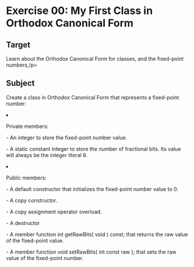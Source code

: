 <h1>Exercise 00: My First Class in Orthodox Canonical Form</h1>

<h2>Target</h2>
<p>Learn about the Orthodox Canonical Form for classes, and the fixed-point numbers,/p>

<h2>Subject</h2>
<p>Create a class in Orthodox Canonical Form that represents a fixed-point number:</p>

<li>
  <p>Private members:</p>
</li>
    <p>	- An integer to store the fixed-point number value.</p>
    <p>	- A static constant integer to store the number of fractional bits. Its value will always be the integer literal 8.</p>
<li>
  <p>Public members:</p>
</li>
    <p> - A default constructor that initializes the fixed-point number value to 0.</p>
    <p> - A copy constructor.</p>
    <p> - A copy assignment operator overload.</p>
    <p> - A destructor</p>
    <p> - A member function int getRawBits( void ) const; that returns the raw value of the fixed-point value.</p>
    <p> - A member function void setRawBits( int const raw ); that sets the raw value of the fixed-point number.</p>

